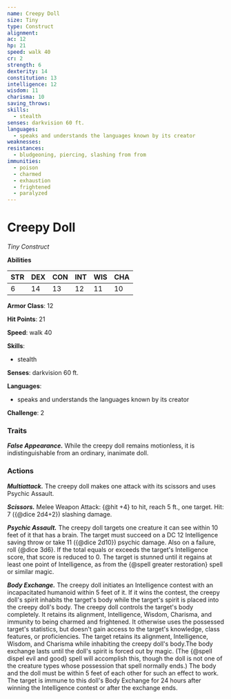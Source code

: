```yaml
---
name: Creepy Doll
size: Tiny
type: Construct
alignment: 
ac: 12
hp: 21
speed: walk 40
cr: 2
strength: 6
dexterity: 14
constitution: 13
intelligence: 12
wisdom: 11
charisma: 10
saving_throws:
skills:
  - stealth
senses: darkvision 60 ft.
languages:
  - speaks and understands the languages known by its creator
weaknesses:
resistances:
  - bludgeoning, piercing, slashing from from
immunities:
  - poison
  - charmed
  - exhaustion
  - frightened
  - paralyzed
---
```


# Creepy Doll

*Tiny Construct*

**Abilities**

| STR | DEX | CON | INT | WIS | CHA |
| --- | --- | --- | --- | --- | --- |
| 6 | 14 | 13 | 12 | 11 | 10 |

**Armor Class**: 12

**Hit Points**: 21

**Speed**: walk 40

**Skills**:
  - stealth

**Senses**: darkvision 60 ft.

**Languages**:
  - speaks and understands the languages known by its creator

**Challenge**: 2

### Traits
***False Appearance.*** While the creepy doll remains motionless, it is indistinguishable from an ordinary, inanimate doll.

### Actions
***Multiattack.*** The creepy doll makes one attack with its scissors and uses Psychic Assault.

***Scissors.*** Melee Weapon Attack: {@hit +4} to hit, reach 5 ft., one target. Hit: 7 ({@dice 2d4+2}) slashing damage.

***Psychic Assault.*** The creepy doll targets one creature it can see within 10 feet of it that has a brain. The target must succeed on a DC 12 Intelligence saving throw or take 11 ({@dice 2d10}) psychic damage. Also on a failure, roll {@dice 3d6}. If the total equals or exceeds the target's Intelligence score, that score is reduced to 0. The target is stunned until it regains at least one point of Intelligence, as from the {@spell greater restoration} spell or similar magic.

***Body Exchange.*** The creepy doll initiates an Intelligence contest with an incapacitated humanoid within 5 feet of it. If it wins the contest, the creepy doll's spirit inhabits the target's body while the target's spirit is placed into the creepy doll's body. The creepy doll controls the target's body completely. It retains its alignment, Intelligence, Wisdom, Charisma, and immunity to being charmed and frightened. It otherwise uses the possessed target's statistics, but doesn't gain access to the target's knowledge, class features, or proficiencies. The target retains its alignment, Intelligence, Wisdom, and Charisma while inhabiting the creepy doll's body.The body exchange lasts until the doll's spirit is forced out by magic. (The {@spell dispel evil and good} spell will accomplish this, though the doll is not one of the creature types whose possession that spell normally ends.) The body and the doll must be within 5 feet of each other for such an effect to work. The target is immune to this doll's Body Exchange for 24 hours after winning the Intelligence contest or after the exchange ends.

